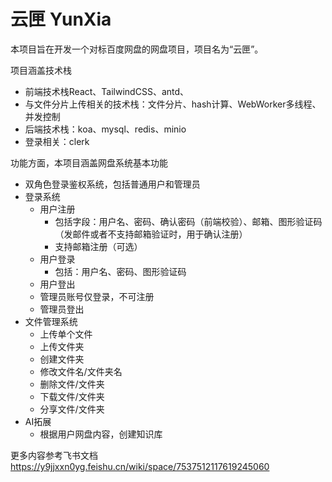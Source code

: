 # 云匣 YunXia

本项目旨在开发一个对标百度网盘的网盘项目，项目名为“云匣”。

项目涵盖技术栈

- 前端技术栈React、TailwindCSS、antd、
- 与文件分片上传相关的技术栈：文件分片、hash计算、WebWorker多线程、并发控制
- 后端技术栈：koa、mysql、redis、minio
- 登录相关：clerk

功能方面，本项目涵盖网盘系统基本功能

- 双角色登录鉴权系统，包括普通用户和管理员
- 登录系统
  - 用户注册
    - 包括字段：用户名、密码、确认密码（前端校验）、邮箱、图形验证码（发邮件或者不支持邮箱验证时，用于确认注册）
    - 支持邮箱注册（可选）
  - 用户登录
    - 包括：用户名、密码、图形验证码
  - 用户登出
  - 管理员账号仅登录，不可注册
  - 管理员登出
- 文件管理系统
  - 上传单个文件
  - 上传文件夹
  - 创建文件夹
  - 修改文件名/文件夹名
  - 删除文件/文件夹
  - 下载文件/文件夹
  - 分享文件/文件夹
- AI拓展
  - 根据用户网盘内容，创建知识库

更多内容参考飞书文档 https://y9jjxxn0yg.feishu.cn/wiki/space/7537512117619245060
